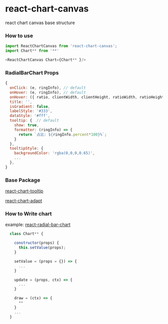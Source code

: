 # react-chart-canvas
react chart canvas base structure

### How to use
```javascript
import ReactChartCanvas from 'react-chart-canvas';
import Chart** from '**'

<ReactChartCanvas Chart={Chart** }/>

```
### RadialBarChart Props
```javascript
{
  onClick: (e, ringInfo), // default
  onHover: (e, ringInfo), // default
  onHover: ({ ratio, clientWidth, clientHeight, ratioWidth, ratioHeight }, e), // default
  title: '',
  isGradient: false,
  labelStyle: '#333',
  dataStyle: '#fff',
  tooltip: {  // default
    show: true,
    formatter: (ringInfo) => {
      return `占比: ${ringInfo.percent*100}%`;
    }
  },
  tooltipStyle: {
    backgroundColor: 'rgba(0,0,0,0.65)',
    ...
  },
}
```

### Base Package

[react-chart-tooltip](https://github.com/justQing00/react-chart-tooltip)

[react-chart-adapt](https://github.com/justQing00/react-chart-adapt)


### How to Write chart

example: [react-radial-bar-chart](https://github.com/justQing00/react-radial-bar-chart)

```javascript
  class Chart** {

    constructor(props) {
      this.setValue(props);
    }

    setValue = (props = {}) => {
      ...
    }

    update = (props, ctx) => {
      ...
    }

    draw = (ctx) => {
      **
    }
    ...
  }
```
